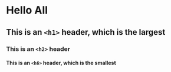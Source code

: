 # Hello All
## This is an `<h1>` header, which is the largest
### This is an `<h2>` header
#### This is an `<h6>` header, which is the smallest
